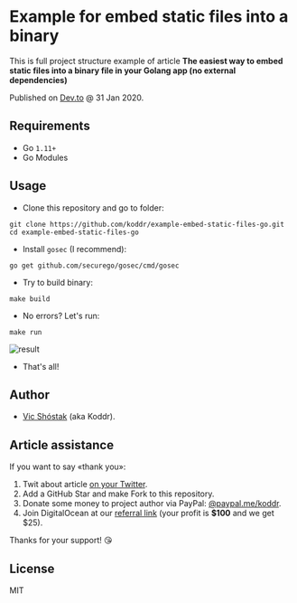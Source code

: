 # Example for embed static files into a binary

This is full project structure example of article **The easiest way to embed static files into a binary file in your Golang app (no external dependencies)**

Published on [Dev.to](https://dev.to/koddr/the-easiest-way-to-embed-static-files-into-a-binary-file-in-your-golang-app-no-external-dependencies-43pc) @ 31 Jan 2020.

## Requirements

- Go `1.11+`
- Go Modules

## Usage

- Clone this repository and go to folder:

```console
git clone https://github.com/koddr/example-embed-static-files-go.git
cd example-embed-static-files-go
```

- Install `gosec` (I recommend):

```console
go get github.com/securego/gosec/cmd/gosec
```

- Try to build binary:

```console
make build
```

- No errors? Let's run:

```console
make run
```

![result](https://dev-to-uploads.s3.amazonaws.com/i/xrrjdorf4vgg081hbnfb.png)

- That's all!

## Author

- [Vic Shóstak](https://github.com/koddr) (aka Koddr).

## Article assistance

If you want to say «thank you»:

1. Twit about article [on your Twitter](https://twitter.com/intent/tweet?text=The%20easiest%20way%20to%20embed%20static%20files%20into%20a%20binary%20file%20in%20your%20Golang%20app%20%28no%20external%20dependencies%29%20https%3A%2F%2Fdev.to%2Fkoddr%2Fthe-easiest-way-to-embed-static-files-into-a-binary-file-in-your-golang-app-no-external-dependencies-43pc).
2. Add a GitHub Star and make Fork to this repository.
3. Donate some money to project author via PayPal: [@paypal.me/koddr](https://paypal.me/koddr?locale.x=en_EN).
4. Join DigitalOcean at our [referral link](https://m.do.co/c/b41859fa9b6e) (your profit is **\$100** and we get \$25).

Thanks for your support! 😘

## License

MIT
